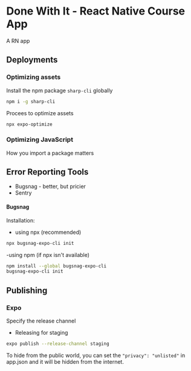 # Done With It - React Native Course App

A RN app

## Deployments

### Optimizing assets

Install the npm package `sharp-cli` globally

```bash
npm i -g sharp-cli
```

Procees to optimize assets

```bash
npx expo-optimize
```

### Optimizing JavaScript

How you import a package matters

## Error Reporting Tools

- Bugsnag - better, but pricier
- Sentry

#### Bugsnag

Installation:

- using npx (recommended)

```bash
npx bugsnag-expo-cli init
```

-using npm (if npx isn't available)

```bash
npm install --global bugsnag-expo-cli
bugsnag-expo-cli init
```

## Publishing

### Expo

Specify the release channel

- Releasing for staging

```bash
expo publish --release-channel staging
```

To hide from the public world, you can set the `"privacy": "unlisted"` in app.json and it will be hidden from the internet.
